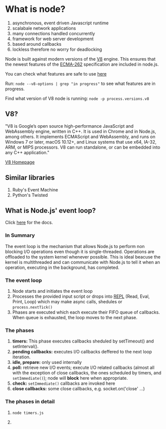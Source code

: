 # What is node?

1. asynchronous, event driven Javascript runtime
2. scalabale network applications
3. many connections handled concurrently
4. framework for web server development
5. based around callbacks
6. lockless therefore no worry for deadlocking

Node is built against modern versions of the [V8](https://v8.dev/) engine. This ensures that the newest features of the [ECMA-262](http://www.ecma-international.org/publications/standards/Ecma-262.htm) specification are included in node.js.

You can check what features are safe to use [here](https://node.green/)

Run: `node --v8-options | grep "in progress"` to see what features are in progress.

Find what version of V8 node is running: `node -p process.versions.v8`

## V8?

"V8 is Google’s open source high-performance JavaScript and WebAssembly engine, written in C++. It is used in Chrome and in Node.js, among others. It implements ECMAScript and WebAssembly, and runs on Windows 7 or later, macOS 10.12+, and Linux systems that use x64, IA-32, ARM, or MIPS processors. V8 can run standalone, or can be embedded into any C++ application."

[V8 Homepage](https://v8.dev/)

## Similar libraries

1. Ruby's Event Machine
2. Python's Twisted

## What is Node.js' event loop?

Click [here](https://nodejs.org/en/docs/guides/event-loop-timers-and-nexttick/) for the docs.

### In Summary

The event loop is the mechanism that allows Node.js to perform non blocking I/O operations even though it is single-threaded. Operations are offloaded to the system kernel whenever possible. This is ideal beacuse the kernel is multithreaded and can communicate with Node.js to tell it when an operation, executing in the background, has completed.

### The event loop

1. Node starts and initiates the event loop
2. Processes the provided input script or drops into [REPL](https://nodejs.org/api/repl.html#repl_repl) (Read, Eval, Print, Loop) which may make async calls, shedules or `process.nextTick()`
3. Phases are executed which each execute their FIFO queue of callbacks. When queue is exhausted, the loop moves to the next phase.

### The phases

1. **timers:** This phase executes callbacks sheduled by setTimeout() and setInterval().
2. **pending callbacks:** executes I/O callbacks deffered to the next loop iteration.
3. **idle, prepare:** only used internally
4. **poll:** retrieve new I/O events; execute I/O related callbacks (almost all with the exception of close callbacks, the ones scheduled by timers, and `setImmediate()`); node will **block** here when appropriate.
5. **check:** `setImmediate()` callbacks are invoked here
6. **close callbacks:** some close callbacks, e.g. socket.on('close' ...)

### The phases in detail

1. `node timers.js`

2.
